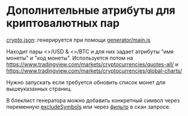 ﻿# Дополнительные атрибуты для криптовалютных пар

[crypto.json](./crypto.json): генерируется при помощи [generator/main.js](./generator/main.js)

Находит пары <<coin>>/USD & <<coin>>/BTC и для них задает атрибуты "имя монеты" и "код монеты". Используется потом на https://www.tradingview.com/markets/cryptocurrencies/quotes-all/ и https://www.tradingview.com/markets/cryptocurrencies/global-charts/

Нужно запускать если требуется обновить список монет для вышеуказанных страниц.

В блеклист генератора можно добавить конкретный символ через переменную [excludeSymbols](https://github.com/multicharts/scanner_data/blob/master/crypto/attributes/generator/main.js#L77) или через [фильтр](https://github.com/multicharts/scanner_data/blob/master/crypto/attributes/generator/main.js#L19) в скан запросе.

